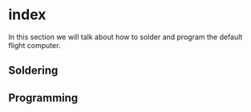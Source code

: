# index
In this section we will talk about how to solder and program the default flight computer. 

## Soldering

## Programming